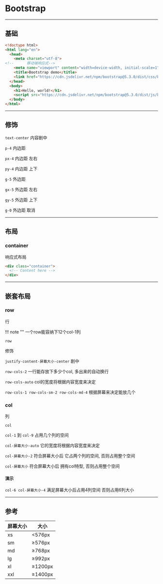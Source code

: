 # Bootstrap


---
## 基础

```html
<!doctype html>
<html lang="en">
  <head>
    <meta charset="utf-8">
<!--      移动端响应式-->
    <meta name="viewport" content="width=device-width, initial-scale=1">
    <title>Bootstrap demo</title>
    <link href="https://cdn.jsdelivr.net/npm/bootstrap@5.3.0/dist/css/bootstrap.min.css" rel="stylesheet" integrity="sha384-9ndCyUaIbzAi2FUVXJi0CjmCapSmO7SnpJef0486qhLnuZ2cdeRhO02iuK6FUUVM" crossorigin="anonymous">
  </head>
  <body>
    <h1>Hello, world!</h1>
    <script src="https://cdn.jsdelivr.net/npm/bootstrap@5.3.0/dist/js/bootstrap.bundle.min.js" integrity="sha384-geWF76RCwLtnZ8qwWowPQNguL3RmwHVBC9FhGdlKrxdiJJigb/j/68SIy3Te4Bkz" crossorigin="anonymous"></script>
  </body>
</html>

```

---
## 修饰

`text-center`  内容剧中

`p-4`  内边距

`px-4`  内边距 左右

`py-4`  内边距 上下


`g-5`  外边距

`gx-5`  外边距 左右

`gy-5`  外边距 上下

`g-0`  外边距 取消


---
## 布局

### container

响应式布局

```html
<div class="container">
  <!-- Content here -->
</div>
```

---
## 嵌套布局

### row

行

!!! note ""
    一个row能容纳下12个col-1列

`row`  

修饰

`justify-content-屏幕大小-center`  剧中

`row-cols-2`  一行能存放下多少个col, 多出来的自动换行

`row-cols-auto` col的宽度将根据内容宽度来决定

`row-cols-1 row-cols-sm-2 row-cols-md-4`  根据屏幕来决定能放几个



### col

列

`col`

`col-1` 到 `col-9` 占用几个列的空间

`col-屏幕大小-auto`  它的宽度将根据内容宽度来决定

`col-屏幕大小-2`  符合屏幕大小后 它占两个列的空间, 否则占用整个空间

`col-屏幕大小`  符合屏幕大小后 拥有col特型, 否则占用整个空间

#### 演示

`col-6 col-屏幕大小-4`  满足屏幕大小后占用4列空间 否则占用6列大小


---
## 参考


| 屏幕大小 | 大小     |
|------|--------| 
| xs   | <576px | 
| sm   | ≥576px   |
| md   | ≥768px   |
| lg   | ≥992px   |
| xl   | ≥1200px   |
| xxl  | ≥1400px   |



























